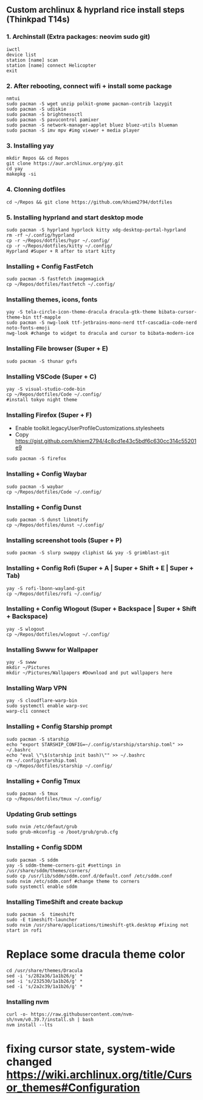 ## Custom archlinux & hyprland rice install steps (Thinkpad T14s)

### 1. Archinstall (Extra packages: neovim sudo git)
```
iwctl
device list
station [name] scan
station [name] connect Helicopter
exit
```

### 2. After rebooting, connect wifi + install some package
```
nmtui
sudo pacman -S wget unzip polkit-gnome pacman-contrib lazygit
sudo pacman -S udiskie
sudo pacman -S brightnessctl 
sudo pacman -S pavucontrol pamixer
sudo pacman -S network-manager-applet bluez bluez-utils blueman
sudo pacman -S imv mpv #img viewer + media player
```

### 3. Installing yay
```
mkdir Repos && cd Repos
git clone https://aur.archlinux.org/yay.git
cd yay
makepkg -si
```

### 4. Clonning dotfiles
```
cd ~/Repos && git clone https://github.com/khiem2794/dotfiles
```

### 5. Installing hyprland and start desktop mode
```
sudo pacman -S hyprland hyprlock kitty xdg-desktop-portal-hyprland
rm -rf ~/.config/hyprland
cp -r ~/Repos/dotfiles/hypr ~/.config/
cp -r ~/Repos/dotfiles/kitty ~/.config/
Hyprland #Super + R after to start kitty
```

### Installing + Config FastFetch
```
sudo pacman -S fastfetch imagemagick
cp ~/Repos/dotfiles/fastfetch ~/.config/
```

### Installing themes, icons, fonts
```
yay -S tela-circle-icon-theme-dracula dracula-gtk-theme bibata-cursor-theme-bin ttf-mapple
sudo pacman -S nwg-look ttf-jetbrains-mono-nerd ttf-cascadia-code-nerd noto-fonts-emoji
nwg-look #change to widget to dracula and cursor to bibata-modern-ice
```

### Installing File browser (Super + E)
```
sudo pacman -S thunar gvfs
```

### Installing VSCode (Super + C)
```
yay -S visual-studio-code-bin
cp ~/Repos/dotfiles/Code ~/.config/
#install tokyo night theme
```

### Installing Firefox (Super + F) 
- Enable toolkit.legacyUserProfileCustomizations.stylesheets
- Copy https://gist.github.com/khiem2794/4c8cd1e43c5bdf6c630cc314c55201e9
```
sudo pacman -S firefox
```

### Installing + Config Waybar
```
sudo pacman -S waybar
cp ~/Repos/dotfiles/Code ~/.config/
```

### Installing + Config Dunst
```
sudo pacman -S dunst libnotify
cp ~/Repos/dotfiles/dunst ~/.config/
```

### Installing screenshot tools (Super + P)
```
sudo pacman -S slurp swappy cliphist && yay -S grimblast-git
```

### Installing + Config Rofi (Super + A | Super + Shift + E | Super + Tab)
```
yay -S rofi-lbonn-wayland-git
cp ~/Repos/dotfiles/rofi ~/.config/
```

### Installing + Config Wlogout (Super + Backspace | Super + Shift + Backspace)
```
yay -S wlogout
cp ~/Repos/dotfiles/wlogout ~/.config/
```

### Installing Swww for Wallpaper
```
yay -S swww
mkdir ~/Pictures
mkdir ~/Pictures/Wallpapers #Download and put wallpapers here
```

### Installing Warp VPN
```
yay -S cloudflare-warp-bin 
sudo systemctl enable warp-svc
warp-cli connect
```

### Installing + Config Starship prompt
```
sudo pacman -S starship
echo "export STARSHIP_CONFIG=~/.config/starship/starship.toml" >> ~/.bashrc
echo "eval \"\$(starship init bash)\"" >> ~/.bashrc
rm ~/.config/starship.toml
cp ~/Repos/dotfiles/starship ~/.config/
```

### Installing + Config Tmux
```
sudo pacman -S tmux
cp ~/Repos/dotfiles/tmux ~/.config/
```

### Updating Grub settings
```
sudo nvim /etc/defaut/grub
sudo grub-mkconfig -o /boot/grub/grub.cfg
```

### Installing + Config SDDM
```
sudo pacman -S sddm
yay -S sddm-theme-corners-git #settings in /usr/share/sddm/themes/corners/
sudo cp /usr/lib/sddm/sddm.conf.d/default.conf /etc/sddm.conf
sudo nvim /etc/sddm.conf #change theme to corners
sudo systemctl enable sddm 
```

### Installing TimeShift and create backup
```
sudo pacman -S  timeshift
sudo -E timeshift-launcher
sudo nvim /usr/share/applications/timeshift-gtk.desktop #fixing not start in rofi
```

# Replace some dracula theme color
```
cd /usr/share/themes/Dracula
sed -i 's/282a36/1a1b26/g' *
sed -i 's/232530/1a1b26/g' *
sed -i 's/2a2c39/1a1b26/g' *
```

### Installing nvm
```
curl -o- https://raw.githubusercontent.com/nvm-sh/nvm/v0.39.7/install.sh | bash
nvm install --lts
```

# fixing cursor state, system-wide changed https://wiki.archlinux.org/title/Cursor_themes#Configuration 
